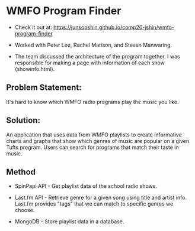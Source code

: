# WMFO Program Finder

- Check it out at: <https://junsooshin.github.io/comp20-jshin/wmfo-program-finder>

- Worked with Peter Lee, Rachel Marison, and Steven Manwaring.

- The team discussed the architecture of the program together. I was responsible
for making a page with information of each show (showinfo.html).

## Problem Statement:

It's hard to know which WMFO radio programs play the music you like.  

## Solution:

An application that uses data from WMFO playlists to create informative charts 
and graphs that show which genres of music are popular on a given Tufts program.
Users can search for programs that match their taste in music.

## Method

- SpinPapi API - Get playlist data of the school radio shows.

- Last.fm API - Retrieve genre for a given song using title and artist info.
Last.fm provides "tags" that we can match to specific genres we choose.

- MongoDB - Store playlist data in a database.